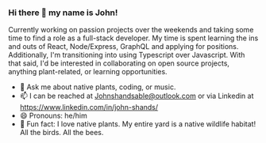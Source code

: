 ### Hi there 👋 my name is John!

Currently working on passion projects over the weekends and taking some time to find a role as a full-stack developer. My time is spent learning the ins and outs of React, Node/Express, GraphQL and applying for positions. Additionally, I'm transitioning into using Typescript over Javascript. With that said, I'd be interested in collaborating on open source projects, anything plant-related, or learning opportunities. 

- 💬 Ask me about native plants, coding, or music. 
- 📫 I can be reached at Johnshandsable@outlook.com or via Linkedin at <https://www.linkedin.com/in/john-shands/>
- 😄 Pronouns: he/him
- 🌱 Fun fact: I love native plants. My entire yard is a native wildlife habitat! All the birds. All the bees. 

